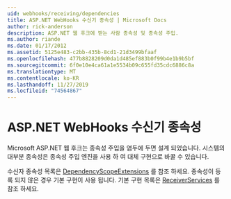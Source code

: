 ```yaml
---
uid: webhooks/receiving/dependencies
title: ASP.NET WebHooks 수신기 종속성 | Microsoft Docs
author: rick-anderson
description: ASP.NET 웹 후크에 받는 사람 종속성 및 종속성 주입.
ms.author: riande
ms.date: 01/17/2012
ms.assetid: 5125e483-c2bb-435b-8cd1-21d3499bfaaf
ms.openlocfilehash: 477b8828209d0da1d485ef883b0f99b4e1b9b5bf
ms.sourcegitcommit: 6f0e10e4ca61a1e5534b09c655fd35cdc6886c8a
ms.translationtype: MT
ms.contentlocale: ko-KR
ms.lasthandoff: 11/27/2019
ms.locfileid: "74564867"
---
```

# <a name="aspnet-webhooks-receiver-dependencies"></a>ASP.NET WebHooks 수신기 종속성

Microsoft ASP.NET 웹 후크는 종속성 주입을 염두에 두면 설계 되었습니다. 시스템의 대부분 종속성은 종속성 주입 엔진을 사용 하 여 대체 구현으로 바꿀 수 있습니다.

수신자 종속성 목록은 [DependencyScopeExtensions](https://github.com/aspnet/aspnetWebHooks/blob/master/src/Microsoft.AspNet.WebHooks.Receivers/Extensions/DependencyScopeExtensions.cs) 를 참조 하세요. 종속성이 등록 되지 않은 경우 기본 구현이 사용 됩니다. 기본 구현 목록은 [ReceiverServices](https://github.com/aspnet/aspnetWebHooks/blob/master/src/Microsoft.AspNet.WebHooks.Receivers/Services/ReceiverServices.cs) 를 참조 하세요.
